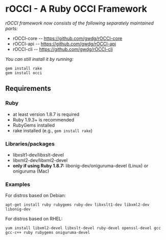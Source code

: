 rOCCI - A Ruby OCCI Framework
=================================

_rOCCI framework now consists of the following separately maintained parts:_
* rOCCI-core -- https://github.com/gwdg/rOCCI-core
* rOCCI-api  -- https://github.com/gwdg/rOCCI-api
* rOCCI-cli  -- https://github.com/gwdg/rOCCI-cli

_You can still install it by running:_
~~~
gem install rake
gem install occi
~~~

Requirements
------------

### Ruby
* at least version 1.8.7 is required
* Ruby 1.9.3+ is recommended
* RubyGems installed
* rake installed (e.g., `gem install rake`)

### Libraries/packages
* libxslt1-dev/libxslt-devel
* libxml2-dev/libxml2-devel
* **only if using Ruby 1.8.7:** libonig-dev/oniguruma-devel (Linux) or oniguruma (Mac)

### Examples
For distros based on Debian:
~~~
apt-get install ruby rubygems ruby-dev libxslt1-dev libxml2-dev libonig-dev
~~~

For distros based on RHEL:
~~~
yum install libxml2-devel libxslt-devel ruby-devel openssl-devel gcc gcc-c++ ruby rubygems oniguruma-devel
~~~